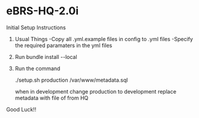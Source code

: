 # eBRS-HQ-2.0i

Initial Setup Instructions

1. Usual Things
   	-Copy all .yml.example files in config to .yml files
	-Specify the required paramaters in the yml files
	
2. Run bundle install --local

3. Run the command 
   
   ./setup.sh production /var/www/metadata.sql
   
    when in development change production to development
    replace metadata with file of from HQ

Good Luck!!


